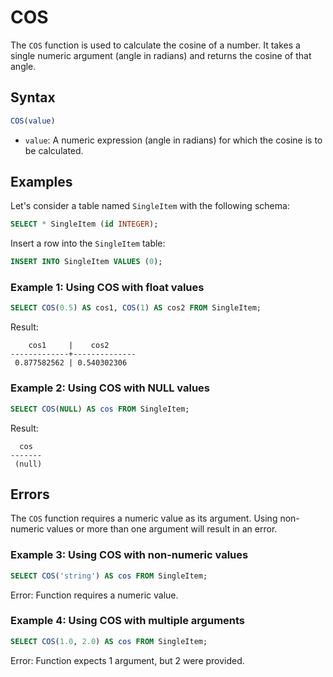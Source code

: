 # COS

The `COS` function is used to calculate the cosine of a number. It takes a single numeric argument (angle in radians) and returns the cosine of that angle.

## Syntax

```sql
COS(value)
```

- `value`: A numeric expression (angle in radians) for which the cosine is to be calculated.

## Examples

Let's consider a table named `SingleItem` with the following schema:

```sql
SELECT * SingleItem (id INTEGER);
```

Insert a row into the `SingleItem` table:

```sql
INSERT INTO SingleItem VALUES (0);
```

### Example 1: Using COS with float values

```sql
SELECT COS(0.5) AS cos1, COS(1) AS cos2 FROM SingleItem;
```

Result:

```
    cos1     |    cos2
-------------+--------------
 0.877582562 | 0.540302306
```

### Example 2: Using COS with NULL values

```sql
SELECT COS(NULL) AS cos FROM SingleItem;
```

Result:

```
  cos
-------
 (null)
```

## Errors

The `COS` function requires a numeric value as its argument. Using non-numeric values or more than one argument will result in an error.

### Example 3: Using COS with non-numeric values

```sql
SELECT COS('string') AS cos FROM SingleItem;
```

Error: Function requires a numeric value.

### Example 4: Using COS with multiple arguments

```sql
SELECT COS(1.0, 2.0) AS cos FROM SingleItem;
```

Error: Function expects 1 argument, but 2 were provided.